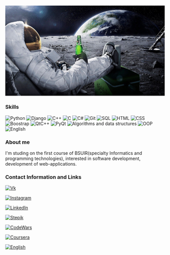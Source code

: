 [![Header](https://github.com/PashaDem/PashaDem/blob/main/assets/1920x1080-Wallpaper-Find-best-latest-1920x1080-Wallpaper-in-.jpg)](https://vk.com/rekaispiva)

### Skills
![Python](https://img.shields.io/badge/Python-black?style=for-the-badge&logo=python&logoColor=green)
![Django](https://img.shields.io/badge/Django-black?style=for-the-badge&logo=django&logoColor=yellow)
![C++](https://img.shields.io/badge/C++-black?style=for-the-badge&logo=C%2b%2b&logoColor=white)
![C](https://img.shields.io/badge/C-black?style=for-the-badge&logo=C&logoColor=white)
![C#](https://img.shields.io/badge/С%23-black?style=for-the-badge&logo=CSharp&logoColor=white)
![Git](https://img.shields.io/badge/Git-black?style=for-the-badge&logo=git&logoColor=red)
![SQL](https://img.shields.io/badge/SQL-black?style=for-the-badge&logo=SQLite&logoColor=red)
![HTML](https://img.shields.io/badge/HTML-black?style=for-the-badge&logo=Html&logoColor=red)
![CSS](https://img.shields.io/badge/CSS-black?style=for-the-badge&logo=CSS&logoColor=red)
![Boostrap](https://img.shields.io/badge/Bootstrap-black?style=for-the-badge&logo=Bootstrap&logoColor=purplr)
![QtC++](https://img.shields.io/badge/Qt_C++-black?style=for-the-badge&logo=Qt&logoColor=green)
![PyQt](https://img.shields.io/badge/PyQt-black?style=for-the-badge&logo=Qt&logoColor=green)
![Algorithms and data structures](https://img.shields.io/badge/Algorithms_and_data_structures-black?style=for-the-badge&logo=algorithm&logoColor=red)
![OOP](https://img.shields.io/badge/OOP-black?style=for-the-badge&logo=OOP&logoColor=red)\
![English](https://img.shields.io/badge/English-black?style=for-the-badge&logo=English&logoColor=red)

### About me
I'm studing on the first course of BSUIR(specialty Informatics and programming technologies), interested in software development, development of web-applications.

### Contact Information and Links

[![Vk](https://img.shields.io/badge/Vk-black?style=for-the-badge&logo=Vk&logoColor=blue)](https://vk.com/rekaispiva)

[![Instagram](https://img.shields.io/badge/Instagram-black?style=for-the-badge&logo=instagram)](https://www.instagram.com/pasha_demeshkevich_2/)

[![LinkedIn](https://img.shields.io/badge/LinkedIn-black?style=for-the-badge&logo=LinkedIn&logoColor=blue)](https://www.linkedin.com/in/pavel-demeshkevich-281095239/)

[![Stepik](https://img.shields.io/badge/stepik-black?style=for-the-badge&logo=stepik)](https://stepik.org/users/401676727)

[![CodeWars](https://img.shields.io/badge/CodeWars-black?style=for-the-badge&logo=CodeWars&logoColor=red)](https://www.codewars.com/users/PashaDem)

[![Coursera](https://img.shields.io/badge/Coursera-black?style=for-the-badge&logo=Coursera&logoColor=blue)](https://www.codewars.com/users/PashaDem)

[![English](https://img.shields.io/badge/English_level-black?style=for-the-badge&logo=English&logoColor=blue)](https://www.efset.org/cert/M9der8)
